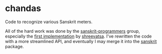 chandas
=======

Code to recognize various Sanskrit meters.

All of the hard work was done by the [sanskrit-programmers][thread] group,
especially the [first implementation][impl] by [shreevatsa][shreevatsa].
I've rewritten the code with a more streamlined API, and eventually I may
merge it into the [sanskrit][sanskrit] package.

[thread]: https://groups.google.com/forum/#!topic/sanskrit-programmers/8jhfDaawkWI
[impl]: https://github.com/shreevatsa/sanskrit/tree/metrical-scan
[shreevatsa]: https://github.com/shreevatsa
[sanskrit]: https://github.com/sanskrit/sanskrit
